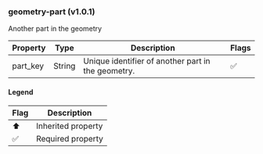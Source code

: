 ### geometry-part (v1.0.1)
Another part in the geometry

| Property | Type | Description | Flags |
|---|---|---|---|
| part_key | String | Unique identifier of another part in the geometry. | ✅ |


#### Legend

| Flag | Description |
| --- | --- |
| ⬆️ | Inherited property |
| ✅ | Required property |

